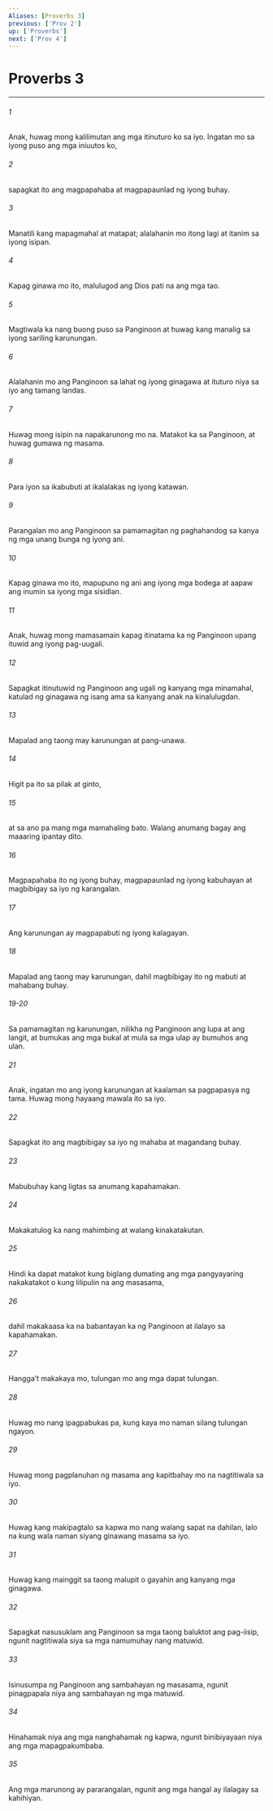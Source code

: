 ```yaml
---
Aliases: [Proverbs 3]
previous: ['Prov 2']
up: ['Proverbs']
next: ['Prov 4']
---
```

# Proverbs 3

***

###### 1
Anak, huwag mong kalilimutan ang mga itinuturo ko sa iyo. Ingatan mo sa iyong puso ang mga iniuutos ko, 

###### 2
sapagkat ito ang magpapahaba at magpapaunlad ng iyong buhay. 

###### 3
Manatili kang mapagmahal at matapat; alalahanin mo itong lagi at itanim sa iyong isipan. 

###### 4
Kapag ginawa mo ito, malulugod ang Dios pati na ang mga tao. 

###### 5
Magtiwala ka nang buong puso sa Panginoon at huwag kang manalig sa iyong sariling karunungan. 

###### 6
Alalahanin mo ang Panginoon sa lahat ng iyong ginagawa at ituturo niya sa iyo ang tamang landas. 

###### 7
Huwag mong isipin na napakarunong mo na. Matakot ka sa Panginoon, at huwag gumawa ng masama. 

###### 8
Para iyon sa ikabubuti at ikalalakas ng iyong katawan. 

###### 9
Parangalan mo ang Panginoon sa pamamagitan ng paghahandog sa kanya ng mga unang bunga ng iyong ani. 

###### 10
Kapag ginawa mo ito, mapupuno ng ani ang iyong mga bodega at aapaw ang inumin sa iyong mga sisidlan. 

###### 11
Anak, huwag mong mamasamain kapag itinatama ka ng Panginoon upang ituwid ang iyong pag-uugali. 

###### 12
Sapagkat itinutuwid ng Panginoon ang ugali ng kanyang mga minamahal, katulad ng ginagawa ng isang ama sa kanyang anak na kinalulugdan. 

###### 13
Mapalad ang taong may karunungan at pang-unawa. 

###### 14
Higit pa ito sa pilak at ginto, 

###### 15
at sa ano pa mang mga mamahaling bato. Walang anumang bagay ang maaaring ipantay dito. 

###### 16
Magpapahaba ito ng iyong buhay, magpapaunlad ng iyong kabuhayan at magbibigay sa iyo ng karangalan. 

###### 17
Ang karunungan ay magpapabuti ng iyong kalagayan. 

###### 18
Mapalad ang taong may karunungan, dahil magbibigay ito ng mabuti at mahabang buhay.

###### 19-20
Sa pamamagitan ng karunungan, nilikha ng Panginoon ang lupa at ang langit, at bumukas ang mga bukal at mula sa mga ulap ay bumuhos ang ulan. 

###### 21
Anak, ingatan mo ang iyong karunungan at kaalaman sa pagpapasya ng tama. Huwag mong hayaang mawala ito sa iyo. 

###### 22
Sapagkat ito ang magbibigay sa iyo ng mahaba at magandang buhay. 

###### 23
Mabubuhay kang ligtas sa anumang kapahamakan. 

###### 24
Makakatulog ka nang mahimbing at walang kinakatakutan. 

###### 25
Hindi ka dapat matakot kung biglang dumating ang mga pangyayaring nakakatakot o kung lilipulin na ang masasama, 

###### 26
dahil makakaasa ka na babantayan ka ng Panginoon at ilalayo sa kapahamakan. 

###### 27
Hanggaʼt makakaya mo, tulungan mo ang mga dapat tulungan. 

###### 28
Huwag mo nang ipagpabukas pa, kung kaya mo naman silang tulungan ngayon. 

###### 29
Huwag mong pagplanuhan ng masama ang kapitbahay mo na nagtitiwala sa iyo. 

###### 30
Huwag kang makipagtalo sa kapwa mo nang walang sapat na dahilan, lalo na kung wala naman siyang ginawang masama sa iyo. 

###### 31
Huwag kang mainggit sa taong malupit o gayahin ang kanyang mga ginagawa. 

###### 32
Sapagkat nasusuklam ang Panginoon sa mga taong baluktot ang pag-iisip, ngunit nagtitiwala siya sa mga namumuhay nang matuwid. 

###### 33
Isinusumpa ng Panginoon ang sambahayan ng masasama, ngunit pinagpapala niya ang sambahayan ng mga matuwid. 

###### 34
Hinahamak niya ang mga nanghahamak ng kapwa, ngunit binibiyayaan niya ang mga mapagpakumbaba. 

###### 35
Ang mga marunong ay pararangalan, ngunit ang mga hangal ay ilalagay sa kahihiyan.
